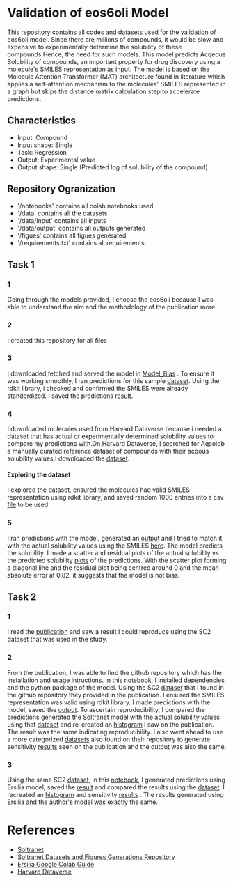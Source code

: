# Validation of eos6oli Model
This repository contains all codes and datasets used for the validation of eos6oli model. Since there are millions of compounds, it would be slow and expensive to experimentally determine the solubility of these compounds.Hence, the need for such models. This model predicts Acqeous Solubility of compounds, an important property for drug discovery using a molecule's SMILES representation as input. The model is based on the Molecule Attention Transformer (MAT) architecture found in literature which applies a self-attention mechanism to the molecules' SMILES represented in a graph but skips the distance matrix calculation step to accelerate predictions.
## Characteristics
* Input: Compound
* Input shape: Single
* Task: Regression
* Output: Experimental value
* Output shape: Single (Predicted log of solubility of the compound)

## Repository Ogranization
* '/notebooks' contains all colab notebooks used
* '/data' contains all the datasets
* '/data/input' contains all inputs
* '/data/output' contains all outputs generated
* '/figues' contains all figues generated
* '/requirements.txt' contains all requirements

## Task 1
### 1
Going through the models provided, I choose the eos6oli because I was able to understand the aim and the methodology of the publication more.
### 2
I created this repository for all files
### 3
I downloaded,fetched and served the model in [Model_Bias](/notebooks/Model_Bias.ipynb) . To ensure it was working smoothly, I ran predictions for this sample [dataset](/data/input/eml_canonical.csv). Using the rdkit library, i checked and confirmed the SMILES were already standerdized. I saved the predictions [result](/data/output/eos6oli_output.csv).
### 4
I downloaded molecules used from Harvard Dataverse because i needed a dataset that has actual or experimentally determined solubility values to compare my predictions with.On Harvard Dataverse, I searched for Aqsoldb a manually curated reference dataset of compounds with their acqous solubility values.I downloaded the [dataset](/data/input/curated-solubility-dataset.csv).
#### Exploring the dataset
I explored the dataset, ensured the molecules had valid SMILES representation using rdkit library, and saved random 1000 entries into a csv [file](/data/input/1000molecules.csv) to be used.
### 5
I ran predictions with the model, generated an [output](/data/output/1000predictions.csv) and I tried to match it with the actual solubility values using the SMILES [here](/data/output/predictions.csv). The model predicts the solubility. I made a scatter and residual plots of the actual solubility vs the predicted solubility [plots](/figures/1000molecules) of the predictions. With the scatter plot forming a diagonal line and the residual plot being centred around 0 and the mean absolute error at 0.82, it suggests that the model is not bias.

## Task 2
### 1
I read the [publication](/eos6oli.pdf) and saw a result I could reproduce using the SC2 dataset that was used in the study. 
### 2
From the publication, I was able to find the github repository which has the installation and usage intructions. In this [notebook](/notebooks/Ersilia_Week2_Task2_2.ipynb), I installed dependencies and the python package of the model. Using the SC2 [dataset](/data/input/llinas2020_raw.csv) that I found in the github repository they provided in the publication. I ensured the SMILES representation was valid using rdkit library. I made predictions with the model, saved the [output](/data/output/SoltranetPredictions.csv). To ascertain reproducibility, I compared the predictions generated the Soltranet model with the actual solubility values using that [dataset](/data/input/merged_predictions.csv) and re-created an [histogram](/figures/Soltranet/Reproducibility_plot.png) I saw on the publication. The result was the same indicating reproducibility. I also went ahead to use a more categorized [datasets](/data/input/SensitivityDatasets) also found on their repository to generate sensitivity [results](/figures/Soltranet/Sensitivity) seen on the publication and the output was also the same.
### 3
Using the same SC2 [dataset](/data/input/llinas2020_raw.csv), in this [notebook](/notebooks/Ersilia_Week2_Task2_3.ipynb), I generated predictions using Ersilia model, saved the [result](/data/output/ErsiliaSoltranet.csv) and compared the results using the [dataset](/data/input/merged_Ersiliapredictions.csv). I recreated an [histogram](/figures/Ersilia/Reproducibility_plotErsilia.png) and sensitivity [results](/figures/Ersilia/Sensitivity) . The results generated using Ersilia and the author's model was exactly the same.

# References
* [Soltranet](https://github.com/gnina/SolTranNet)
* [Soltranet Datasets and Figures Generations Repository](https://github.com/francoep/SolTranNet_paper)
* [Ersilia Google Colab Guide](https://github.com/ersilia-os/ersilia/blob/master/notebooks/ersilia-on-colab.ipynb)
* [Harvard Dataverse](https://dataverse.harvard.edu/)
